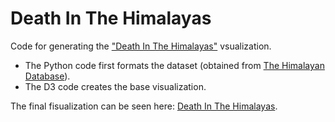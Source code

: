 # Death In The Himalayas

Code for generating the ["Death In The Himalayas"](https://www.karlahernandez.com/art-w-code/death-in-the-himalayas) vsualization.

- The Python code first formats the dataset (obtained from [The Himalayan Database](himalayandatabase.com)).
- The D3 code creates the base visualization.

The final fisualization can be seen here: [Death In The Himalayas](https://www.karlahernandez.com/art-w-code/death-in-the-himalayas).
